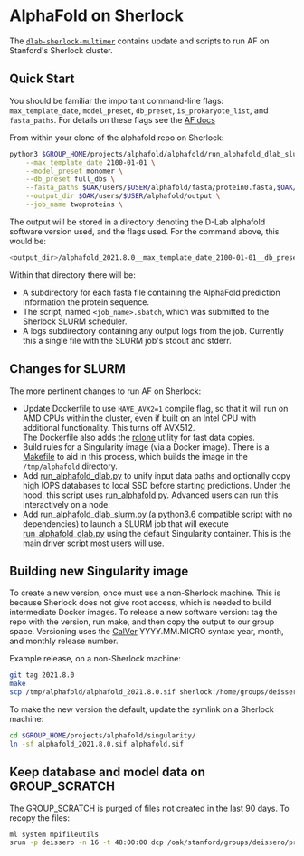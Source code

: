 # AlphaFold on Sherlock

The [`dlab-sherlock-multimer`](https://github.com/deisseroth-lab/alphafold/tree/dlab-sherlock-multimer)
contains update and scripts to run AF on Stanford's Sherlock cluster.

## Quick Start

You should be familiar the important command-line flags:
`max_template_date`, `model_preset`, `db_preset`, `is_prokaryote_list`, and `fasta_paths`.
For details on these flags see the
[AF docs](https://github.com/deepmind/alphafold/blob/main/README.md#running-alphafold)  

From within your clone of the alphafold repo on Sherlock:

```sh
python3 $GROUP_HOME/projects/alphafold/alphafold/run_alphafold_dlab_slurm.py \
    --max_template_date 2100-01-01 \
    --model_preset monomer \
    --db_preset full_dbs \
    --fasta_paths $OAK/users/$USER/alphafold/fasta/protein0.fasta,$OAK/users/$USER/alphafold/fasta/protein1.fasta \
    --output_dir $OAK/users/$USER/alphafold/output \
    --job_name twoproteins \
```

The output will be stored in a directory denoting the D-Lab alphafold software version used, and the
flags used.  For the command above, this would be:

```sh
<output_dir>/alphafold_2021.8.0__max_template_date_2100-01-01__db_preset_full_dbs__model_preset_monomer/twoproteins
```

Within that directory there will be:

- A subdirectory for each fasta file containing the AlphaFold prediction information the protein sequence.
- The script, named `<job_name>.sbatch`, which was submitted to the Sherlock SLURM scheduler.
- A logs subdirectory containing any output logs from the job.  Currently this a single file with the
  SLURM job's stdout and stderr.

## Changes for SLURM

The more pertinent changes to run AF on Sherlock:

- Update Dockerfile to use `HAVE_AVX2=1` compile flag, so that it will run on AMD CPUs within the cluster,
  even if built on an Intel CPU with additional functionality.  This turns off AVX512.  
  The Dockerfile also adds the [rclone](https://rclone.org/) utility for fast data copies.
- Build rules for a Singularity image (via a Docker image).  There is a [Makefile](Makefile) to aid in this process,
  which builds the image in the `/tmp/alphafold` directory.
- Add [run_alphafold_dlab.py](run_alphafold_dlab.py) to unify input data paths and
  optionally copy high IOPS databases to local SSD before starting predictions.  Under the hood, this script
  uses [run_alphafold.py](run_alphafold.py).  Advanced users can run this interactively on a node.
- Add [run_alphafold_dlab_slurm.py](run_alphafold_dlab_slurm.py) (a python3.6 compatible script with no
  dependencies) to launch a SLURM job that will execute [run_alphafold_dlab.py](run_alphafold_dlab.py)
  using the default Singularity container.  This is the main driver script most users will use.

## Building new Singularity image

To create a new version, once must use a non-Sherlock machine.   This is because Sherlock does not give root
access, which is needed to build intermediate Docker images.  To release a new software version: tag the
repo with the version, run make, and then copy the output to our group space.  Versioning uses the
[CalVer](https://calver.org/) YYYY.MM.MICRO syntax: year, month, and monthly release number.  

Example release, on a non-Sherlock machine:

```sh
git tag 2021.8.0
make
scp /tmp/alphafold/alphafold_2021.8.0.sif sherlock:/home/groups/deissero/projects/alphafold/singularity
```

To make the new version the default, update the symlink on a Sherlock machine:

```sh
cd $GROUP_HOME/projects/alphafold/singularity/
ln -sf alphafold_2021.8.0.sif alphafold.sif
```

## Keep database and model data on GROUP_SCRATCH

The GROUP_SCRATCH is purged of files not created in the last 90 days.  To recopy the files:

```sh
ml system mpifileutils
srun -p deissero -n 16 -t 48:00:00 dcp /oak/stanford/groups/deissero/projects/alphafold scratch/groups/deissero/projects/``
